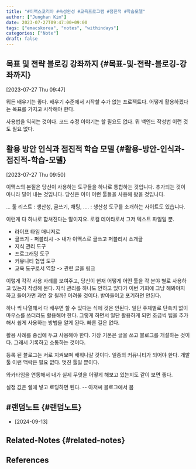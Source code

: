 ```yaml
---
title: "#이맥스코리아 #속성완성 #교육프로그램 #점진적 #학습모델"
author: ["Junghan Kim"]
date: 2023-07-27T09:47:00+09:00
tags: ["emacskorea", "notes", "withindays"]
categories: ["Note"]
draft: false
---
```


## 목표 및 전략 블로깅 강좌까지 {#목표-및-전략-블로깅-강좌까지}

<span class="timestamp-wrapper"><span class="timestamp">[2023-07-27 Thu 09:47]</span></span>

뭐든 배우기는 좋다. 배우기 수준에서 시작할 수가 없는 프로젝트다. 어떻게 활용하겠다는 목표를 가지고 시작해야 한다.

사용법을 익히는 것이다. 코드 수정 이야기는 할 필요도 없다. 뭐 백엔드 작성법 이런 것도 필요 없다.


## 활용 방안 인식과 점진적 학습 모델 {#활용-방안-인식과-점진적-학습-모델}

<span class="timestamp-wrapper"><span class="timestamp">[2023-07-27 Thu 09:50]</span></span>

이맥스의 본질은 당신이 사용하는 도구들을 하나로 통합하는 것입니다. 추가되는 것이 아니라 덜어 내는 것입니다. 당신은 이미 이런 툴들을 사용해 왔을 것입니다.

... 툴 리스트 : 생산성, 글쓰기, 채팅, .... : 생산성 도구를 소개하는 사이트도 있습니다.

이런게 다 하나로 합쳐진다는 말이지요. 로컬 데이타로서 그저 텍스트 파일일 뿐.

-   라이프 타임 매니저로
-   글쓰기 - 퍼블리시 -&gt; 내가 이맥스로 글쓰고 퍼블리시 소개글
-   지식 관리 도구
-   프로그래밍 도구
-   커뮤니티 협업 도구
-   교육 도구로서 역할 -&gt; 관련 글을 링크

이렇게 각각 사용 사례를 보여주고, 당신이 현재 어떻게 어떤 툴을 각 분야 별로 사용하고 있는지 작성해 본다. 지식 관리를 하나도 안하고 있다가 이번 기회에 그냥 해봐야지 하고 들어가면 과연 잘 될까? 어려울 것이다. 받아들이고 포기하면 안된다.

하나 씩 나열해서 다 배우면 할 수 있다는 식에 것은 안된다. 일단 주제별로 단축키 없이 마우스를 쓰더라도 활용해야 한다. 그렇게 하면서 일단 활용하게 되면 조금씩 팁을 추가해서 쉽게 사용하는 방법을 알게 된다. 빠른 길은 없다.

활용 사례를 중심에 두고 사용해야 한다. 가장 기본은 글을 쓰고 블로그를 개설하는 것이다. 그래서 기록하고 소통하는 것이다.

등록 된 블로그는 서로 지켜보며 배워나갈 것이다. 일종의 커뮤니티가 되어야 한다. 개발툴 이런 맥락은 필요 없다. 멋진 툴일 뿐이다.

와카타임을 연동해서 내가 실제 무엇을 어떻게 해보고 있는지도 같이 보면 좋다.

설정 값은 쉘에 넣고 로딩하면 된다. -- 아저씨 블로그에서 봄


## #랜덤노트 {#랜덤노트}

-   [2024-09-13]


## Related-Notes {#related-notes}

## References

<style>.csl-entry{text-indent: -1.5em; margin-left: 1.5em;}</style><div class="csl-bib-body">
</div>
